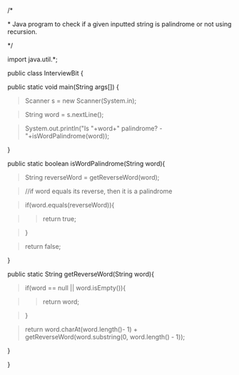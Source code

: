 /\*

\* Java program to check if a given inputted string is palindrome or not
using recursion.

\*/

import java.util.\*;

public class InterviewBit {

public static void main(String args\[\]) {

> Scanner s = new Scanner(System.in);

> String word = s.nextLine();

> System.out.println(\"Is \"+word+\" palindrome? -
> \"+isWordPalindrome(word));

}

public static boolean isWordPalindrome(String word){

> String reverseWord = getReverseWord(word);

> //if word equals its reverse, then it is a palindrome

> if(word.equals(reverseWord)){

> > return true;

> }

> return false;

}

public static String getReverseWord(String word){

> if(word == null \|\| word.isEmpty()){

> > return word;

> }

>

> return word.charAt(word.length()- 1) +
> getReverseWord(word.substring(0, word.length() - 1));

}

}